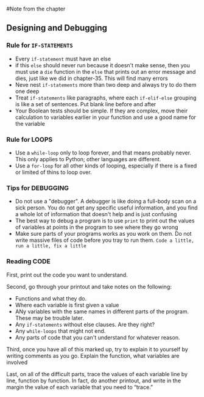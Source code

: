 #Note from the chapter

## Designing and Debugging

### Rule for `IF-STATEMENTS`
- Every `if-statement` must have an else
- if this `else` should never run because it doesn't make sense, then you must use a `die` function in the `else` that prints out an error message and dies, just like we did in chapter-35. This will find many errors
- Neve nest `if-statements` more than two deep and always try to do them one deep
- Treat `if-statements` like paragraphs, where each `if-elif-else` grouping is like a set of sentences. Put blank line before and after
- Your Boolean tests should be simple. If they are complex, move their calculation to variables earlier in your function and use a good name for the variable

### Rule for LOOPS
- Use a `while-loop` only to loop forever, and that means probably never. This only applies to Python; other languages are different.
- Use a `for-loop` for all other kinds of looping, especially if there is a fixed or limited of thins to loop over.

### Tips for DEBUGGING
- Do not use a "debugger". A debugger is like doing a full-body scan on a sick person. You do not get any specific useful information, and you find a whole lot of information that doesn't help and is just confusing
- The best way to debug a program is to use `print` to print out the values of variables at points in the program to see where they go wrong
- Make sure parts of your programs works as you work on them. Do not write massive files of code before you tray to run them. `Code a little, run a little, fix a little`

### Reading CODE
First, print out the code you want to understand. 

Second, go through your printout and take notes on the following:
- Functions and what they do.
- Where each variable is first given a value
- ANy variables with the same names in different parts of the program. These may be trouble later.
- Any `if-statements` without else clauses. Are they right?
- Any `while-loops` that might not end.
- Any parts of code that you can't understand for whatever reason.

Third, once you have all of this marked up, try to explain it to yourself by writing comments as you go. Explain the function, what variables are involved

Last, on all of the difficult parts, trace the values of each variable line by line, function by function. In fact, do another printout, and write in the margin the value of each variable that you need to “trace.”